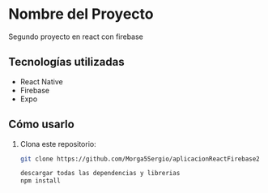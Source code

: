 # Nombre del Proyecto

Segundo proyecto en react con firebase

## Tecnologías utilizadas
- React Native
- Firebase
- Expo

## Cómo usarlo
1. Clona este repositorio:
   ```bash
   git clone https://github.com/Morga5Sergio/aplicacionReactFirebase2

   descargar todas las dependencias y librerias
   npm install 